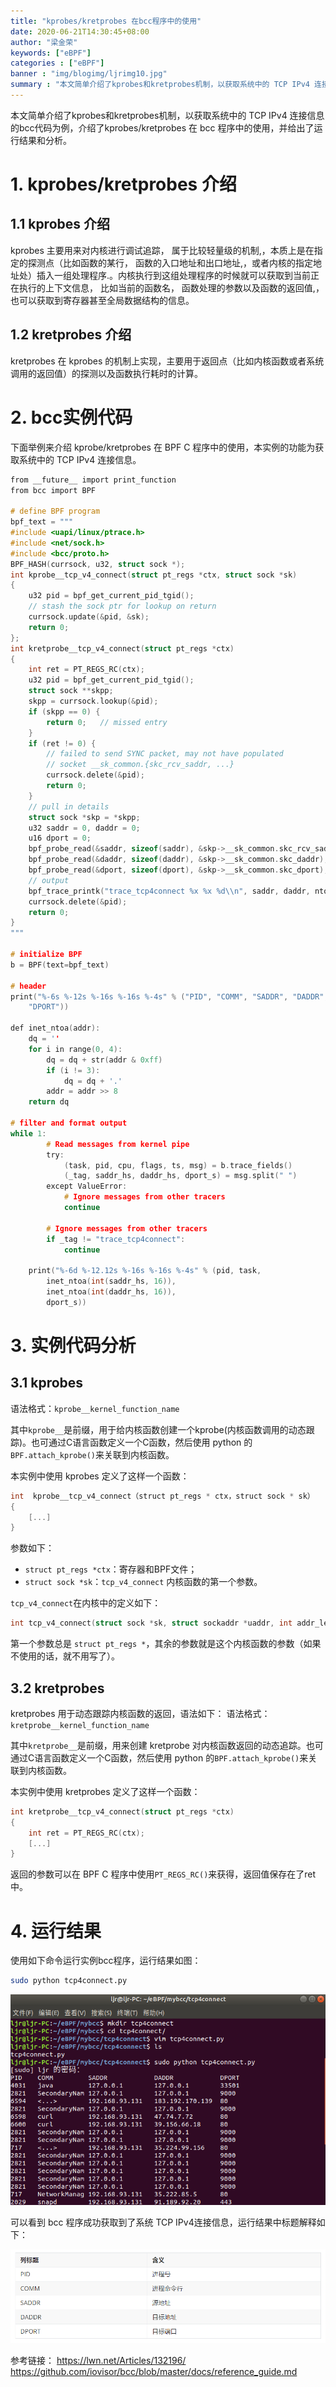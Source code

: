 ```yaml
---
title: "kprobes/kretprobes 在bcc程序中的使用"
date: 2020-06-21T14:30:45+08:00
author: "梁金荣"
keywords: ["eBPF"]
categories : ["eBPF"]
banner : "img/blogimg/ljrimg10.jpg"
summary : "本文简单介绍了kprobes和kretprobes机制，以获取系统中的 TCP IPv4 连接信息的bcc代码为例，介绍了kprobes/kretprobes 在 bcc 程序中的使用，并给出了运行结果和分析。"
---
```


本文简单介绍了kprobes和kretprobes机制，以获取系统中的 TCP IPv4 连接信息的bcc代码为例，介绍了kprobes/kretprobes 在 bcc 程序中的使用，并给出了运行结果和分析。

# 1. kprobes/kretprobes 介绍
## 1.1 kprobes 介绍
kprobes 主要用来对内核进行调试追踪， 属于比较轻量级的机制,，本质上是在指定的探测点（比如函数的某行， 函数的入口地址和出口地址,，或者内核的指定地址处）插入一组处理程序.。内核执行到这组处理程序的时候就可以获取到当前正在执行的上下文信息， 比如当前的函数名， 函数处理的参数以及函数的返回值,，也可以获取到寄存器甚至全局数据结构的信息。
## 1.2 kretprobes 介绍
kretprobes 在 kprobes 的机制上实现，主要用于返回点（比如内核函数或者系统调用的返回值）的探测以及函数执行耗时的计算。

# 2. bcc实例代码 
下面举例来介绍 kprobe/kretprobes 在 BPF C 程序中的使用，本实例的功能为获取系统中的 TCP IPv4 连接信息。

```c
from __future__ import print_function
from bcc import BPF

# define BPF program
bpf_text = """
#include <uapi/linux/ptrace.h>
#include <net/sock.h>
#include <bcc/proto.h>
BPF_HASH(currsock, u32, struct sock *);
int kprobe__tcp_v4_connect(struct pt_regs *ctx, struct sock *sk)
{
	u32 pid = bpf_get_current_pid_tgid();
	// stash the sock ptr for lookup on return
	currsock.update(&pid, &sk);
	return 0;
};
int kretprobe__tcp_v4_connect(struct pt_regs *ctx)
{
	int ret = PT_REGS_RC(ctx);
	u32 pid = bpf_get_current_pid_tgid();
	struct sock **skpp;
	skpp = currsock.lookup(&pid);
	if (skpp == 0) {
		return 0;	// missed entry
	}
	if (ret != 0) {
		// failed to send SYNC packet, may not have populated
		// socket __sk_common.{skc_rcv_saddr, ...}
		currsock.delete(&pid);
		return 0;
	}
	// pull in details
	struct sock *skp = *skpp;
	u32 saddr = 0, daddr = 0;
	u16 dport = 0;
	bpf_probe_read(&saddr, sizeof(saddr), &skp->__sk_common.skc_rcv_saddr);
	bpf_probe_read(&daddr, sizeof(daddr), &skp->__sk_common.skc_daddr);
	bpf_probe_read(&dport, sizeof(dport), &skp->__sk_common.skc_dport);
	// output
	bpf_trace_printk("trace_tcp4connect %x %x %d\\n", saddr, daddr, ntohs(dport));
	currsock.delete(&pid);
	return 0;
}
"""

# initialize BPF
b = BPF(text=bpf_text)

# header
print("%-6s %-12s %-16s %-16s %-4s" % ("PID", "COMM", "SADDR", "DADDR",
    "DPORT"))

def inet_ntoa(addr):
	dq = ''
	for i in range(0, 4):
		dq = dq + str(addr & 0xff)
		if (i != 3):
			dq = dq + '.'
		addr = addr >> 8
	return dq

# filter and format output
while 1:
        # Read messages from kernel pipe
        try:
            (task, pid, cpu, flags, ts, msg) = b.trace_fields()
            (_tag, saddr_hs, daddr_hs, dport_s) = msg.split(" ")
        except ValueError:
            # Ignore messages from other tracers
            continue

        # Ignore messages from other tracers
        if _tag != "trace_tcp4connect":
            continue

	print("%-6d %-12.12s %-16s %-16s %-4s" % (pid, task,
	    inet_ntoa(int(saddr_hs, 16)),
	    inet_ntoa(int(daddr_hs, 16)),
	    dport_s))
```

# 3. 实例代码分析
## 3.1 kprobes
语法格式：``kprobe__kernel_function_name``

其中`kprobe__`是前缀，用于给内核函数创建一个kprobe(内核函数调用的动态跟踪)。也可通过C语言函数定义一个C函数，然后使用 python 的`BPF.attach_kprobe()`来关联到内核函数。

本实例中使用 kprobes 定义了这样一个函数：
```c
int  kprobe__tcp_v4_connect（struct pt_regs * ctx，struct sock * sk）
{
    [...]
}
```
参数如下：
- `struct pt_regs *ctx`：寄存器和BPF文件；
- `struct sock *sk`：`tcp_v4_connect` 内核函数的第一个参数。

`tcp_v4_connect`在内核中的定义如下：

```c
int tcp_v4_connect(struct sock *sk, struct sockaddr *uaddr, int addr_len);
```

第一个参数总是 `struct pt_regs *`，其余的参数就是这个内核函数的参数（如果不使用的话，就不用写了）。

## 3.2 kretprobes
kretprobes 用于动态跟踪内核函数的返回，语法如下：
语法格式：``kretprobe__kernel_function_name``

其中`kretprobe__`是前缀，用来创建 kretprobe 对内核函数返回的动态追踪。也可通过C语言函数定义一个C函数，然后使用 python 的`BPF.attach_kprobe()`来关联到内核函数。

本实例中使用 kretprobes 定义了这样一个函数：
```c
int kretprobe__tcp_v4_connect(struct pt_regs *ctx)
{
    int ret = PT_REGS_RC(ctx);
    [...]
}
```
返回的参数可以在 BPF C 程序中使用`PT_REGS_RC()`来获得，返回值保存在了ret中。
# 4. 运行结果
使用如下命令运行实例bcc程序，运行结果如图：
```bash
sudo python tcp4connect.py
```
![在这里插入图片描述](img/1.png)

可以看到 bcc 程序成功获取到了系统 TCP IPv4连接信息，运行结果中标题解释如下：

![](img/2.png)

参考链接：
https://lwn.net/Articles/132196/
https://github.com/iovisor/bcc/blob/master/docs/reference_guide.md
